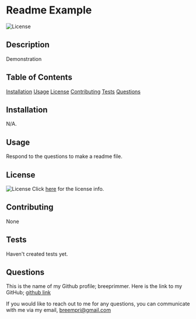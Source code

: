 # Readme Example
![License](https://img.shields.io/badge/License-Zlib-yellow.svg)
  
## Description

Demonstration

## Table of Contents

[Installation](##installation)
[Usage](##usage)
[License](##license)
[Contributing](##contributing)
[Tests](##tests)
[Questions](##questions)

## Installation

N/A.

## Usage 

Respond to the questions to make a readme file.

## License
  
![License](https://img.shields.io/badge/License-Zlib-yellow.svg) Click [here](https://opensource.org/license/Zlib/) for the license info.

## Contributing

None

## Tests

Haven't created tests yet.

## Questions

This is the name of my Github profile; breeprimmer. 
Here is the link to my GitHub; [github link](https://github.com/breeprimmer)

If you would like to reach out to me for any questions, you can communicate with me via my email, breempri@gmail.com